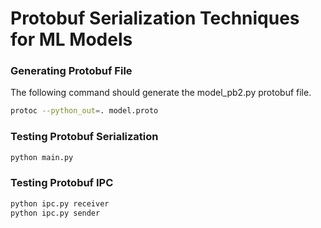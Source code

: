 # Protobuf Serialization Techniques for ML Models

### Generating Protobuf File

The following command should generate the model_pb2.py protobuf file.

```bash
protoc --python_out=. model.proto
```

### Testing Protobuf Serialization

```bash
python main.py
```

### Testing Protobuf IPC

```bash
python ipc.py receiver
python ipc.py sender
```
